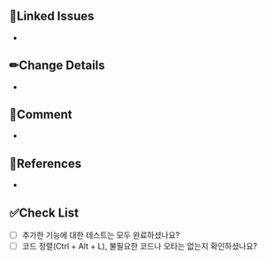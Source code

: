 <!--
✅ Resolve: #이슈번호 형태로 입력해 주세요.
ex) Resolve: #123
-->
## 📌Linked Issues
-

<!--
✅ 변경 사항을 자세히 알려주세요. (why -> what -> how)
-->
## ✏Change Details
-

<!--
✅ 추가로 전달할 내용이 있다면 적어주세요.
-->
## 💬Comment
-

<!--
✅ 참고한 사이트가 있다면 공유해주세요.
-->
## 📑References
-

## ✅Check List
- [ ] 추가한 기능에 대한 테스트는 모두 완료하셨나요?
- [ ] 코드 정렬(Ctrl + Alt + L), 불필요한 코드나 오타는 없는지 확인하셨나요?